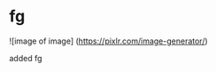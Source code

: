 # fg
![image of image] (https://pixlr.com/image-generator/)































added fg

